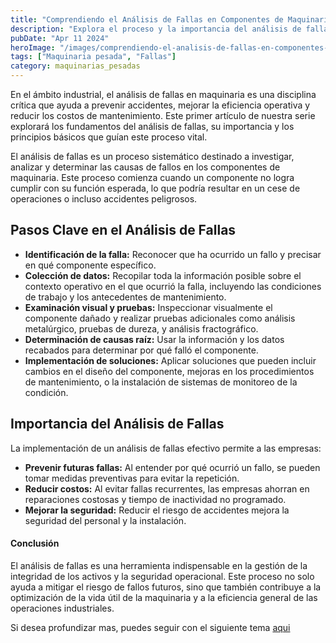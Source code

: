 ```yaml
---
title: "Comprendiendo el Análisis de Fallas en Componentes de Maquinaria Pesada"
description: "Explora el proceso y la importancia del análisis de fallas en componentes de maquinaria pesada."
pubDate: "Apr 11 2024"
heroImage: "/images/comprendiendo-el-analisis-de-fallas-en-componentes-de-maquinaria-pesada.webp"
tags: ["Maquinaria pesada", "Fallas"]
category: maquinarias_pesadas
---
```


En el ámbito industrial, el análisis de fallas en maquinaria es una disciplina crítica que ayuda a prevenir accidentes, mejorar la eficiencia operativa y reducir los costos de mantenimiento. Este primer artículo de nuestra serie explorará los fundamentos del análisis de fallas, su importancia y los principios básicos que guían este proceso vital.

El análisis de fallas es un proceso sistemático destinado a investigar, analizar y determinar las causas de fallos en los componentes de maquinaria. Este proceso comienza cuando un componente no logra cumplir con su función esperada, lo que podría resultar en un cese de operaciones o incluso accidentes peligrosos.

## Pasos Clave en el Análisis de Fallas

- **Identificación de la falla:** Reconocer que ha ocurrido un fallo y precisar en qué componente específico.
- **Colección de datos:** Recopilar toda la información posible sobre el contexto operativo en el que ocurrió la falla, incluyendo las condiciones de trabajo y los antecedentes de mantenimiento.
- **Examinación visual y pruebas:** Inspeccionar visualmente el componente dañado y realizar pruebas adicionales como análisis metalúrgico, pruebas de dureza, y análisis fractográfico.
- **Determinación de causas raíz:** Usar la información y los datos recabados para determinar por qué falló el componente.
- **Implementación de soluciones:** Aplicar soluciones que pueden incluir cambios en el diseño del componente, mejoras en los procedimientos de mantenimiento, o la instalación de sistemas de monitoreo de la condición.

## Importancia del Análisis de Fallas

La implementación de un análisis de fallas efectivo permite a las empresas:

- **Prevenir futuras fallas:** Al entender por qué ocurrió un fallo, se pueden tomar medidas preventivas para evitar la repetición.
- **Reducir costos:** Al evitar fallas recurrentes, las empresas ahorran en reparaciones costosas y tiempo de inactividad no programado.
- **Mejorar la seguridad:** Reducir el riesgo de accidentes mejora la seguridad del personal y la instalación.

#### Conclusión

El análisis de fallas es una herramienta indispensable en la gestión de la integridad de los activos y la seguridad operacional. Este proceso no solo ayuda a mitigar el riesgo de fallos futuros, sino que también contribuye a la optimización de la vida útil de la maquinaria y a la eficiencia general de las operaciones industriales.

Si desea profundizar mas, puedes seguir con el siguiente tema [aqui](/blog/tipos-de-cargas-y-sus-efectos-en-los-componentes-de-maquinaria/)
